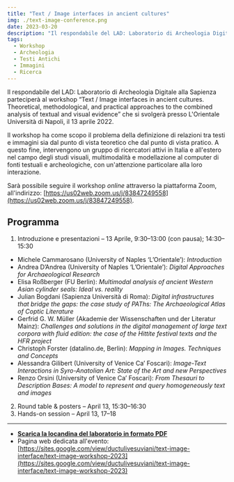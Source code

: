 ```yaml
---
title: "Text / Image interfaces in ancient cultures"
img: ./text-image-conference.png
date: 2023-03-20
description: "Il respondabile del LAD: Laboratorio di Archeologia Digitale alla Sapienza parteciperà al workshop “Text / Image interfaces in ancient cultures. Theoretical, methodological, and practical approaches to the combined analysis of textual and visual evidence” che si svolgerà presso L'Orientale Università di Napoli, il 13 aprile 2022."
tags:
  - Workshop
  - Archeologia
  - Testi Antichi
  - Immagini
  - Ricerca
---
```



Il respondabile del LAD: Laboratorio di Archeologia Digitale alla Sapienza parteciperà al workshop “Text / Image interfaces in ancient cultures. Theoretical, methodological, and practical approaches to the combined analysis of textual and visual evidence” che si svolgerà presso L'Orientale Università di Napoli, il 13 aprile 2022.

Il workshop ha come scopo il problema della definizione di relazioni tra testi e immagini sia dal punto di vista teoretico che dal punto di vista pratico. A questo fine, intervengono un gruppo di ricercatori attivi in Italia e all'estero nel campo degli studi visuali, multimodalità e modellazione al computer di fonti testuali e archeologiche, con un'attenzione particolare alla loro interazione.

Sarà possibile seguire il workshop _online_ attraverso la piattaforma Zoom, all'indirizzo: [https://us02web.zoom.us/j/83847249558](https://us02web.zoom.us/j/83847249558).

## Programma

1. Introduzione e presentazioni – 13 Aprile, 9:30–13:00 (con pausa); 14:30–15:30
  - Michele Cammarosano (University of Naples ‘L’Orientale’): *Introduction*
  - Andrea D’Andrea (University of Naples ‘L’Orientale’): *Digital Approaches for Archaeological Research*
  - Elisa Roßberger (FU Berlin): *Multimodal analysis of ancient Western Asian cylinder seals: Ideal vs. reality*
  - Julian Bogdani (Sapienza Università di Roma): *Digital infrastructures that bridge the gaps: the case study of PAThs: The Archaeological Atlas of Coptic Literature*
  - Gerfrid G. W. Müller (Akademie der Wissenschaften und der Literatur Mainz): *Challenges and solutions in the digital management of large text corpora with fluid edition: the case of the Hittite festival texts and the HFR project*
  - Christoph Forster (datalino.de, Berlin): *Mapping in Images. Techniques and Concepts*
  - Alessandra Gilibert (University of Venice Ca’ Foscari): *Image-Text Interactions in Syro-Anatolian Art: State of the Art and new Perspectives*
  - Renzo Orsini (University of Venice Ca’ Foscari): *From Thesauri to Description Bases: A model to represent and query homogeneously text and images*
2. Round table & posters – April 13, 15:30–16:30
3. Hands-on session – April 13, 17–18


---

- [**Scarica la locandina del laboratorio in formato PDF**](./text-image_workshop_poster.pdf)
- Pagina web dedicata all'evento: [https://sites.google.com/view/ductulivesuviani/text-image-interface/text-image-workshop-2023](https://sites.google.com/view/ductulivesuviani/text-image-interface/text-image-workshop-2023)



